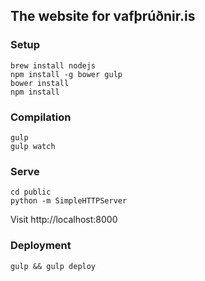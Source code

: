 ## The website for vafþrúðnir.is

### Setup

    brew install nodejs
    npm install -g bower gulp
    bower install
    npm install

### Compilation

    gulp
    gulp watch

### Serve

    cd public
    python -m SimpleHTTPServer

Visit http://localhost:8000

### Deployment

    gulp && gulp deploy
